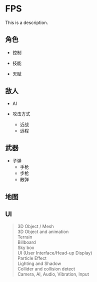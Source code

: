 # FPS

This is a description.

## 角色

- 控制

- 技能

- 天赋

## 敌人

- AI

- 攻击方式
  - 近战
  - 远程

## 武器

- 子弹
  - 手枪
  - 步枪
  - 散弹

## 地图

## UI

> 3D Object / Mesh  
> 3D Object and animation  
> Terrain  
> Billboard  
> Sky box  
> UI (User Interface/Head-up Display)  
> Particle Effect  
> Lighting and Shadow  
> Collider and collision detect  
> Camera, AI, Audio, Vibration, Input
